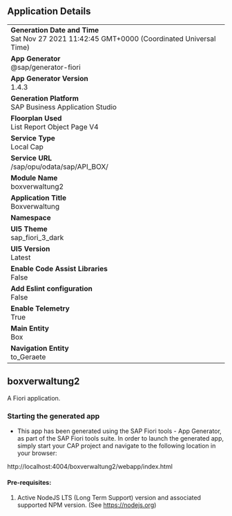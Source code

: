 ## Application Details
|               |
| ------------- |
|**Generation Date and Time**<br>Sat Nov 27 2021 11:42:45 GMT+0000 (Coordinated Universal Time)|
|**App Generator**<br>@sap/generator-fiori|
|**App Generator Version**<br>1.4.3|
|**Generation Platform**<br>SAP Business Application Studio|
|**Floorplan Used**<br>List Report Object Page V4|
|**Service Type**<br>Local Cap|
|**Service URL**<br>/sap/opu/odata/sap/API_BOX/
|**Module Name**<br>boxverwaltung2|
|**Application Title**<br>Boxverwaltung|
|**Namespace**<br>|
|**UI5 Theme**<br>sap_fiori_3_dark|
|**UI5 Version**<br>Latest|
|**Enable Code Assist Libraries**<br>False|
|**Add Eslint configuration**<br>False|
|**Enable Telemetry**<br>True|
|**Main Entity**<br>Box|
|**Navigation Entity**<br>to_Geraete|

## boxverwaltung2

A Fiori application.

### Starting the generated app

-   This app has been generated using the SAP Fiori tools - App Generator, as part of the SAP Fiori tools suite.  In order to launch the generated app, simply start your CAP project and navigate to the following location in your browser:

http://localhost:4004/boxverwaltung2/webapp/index.html

#### Pre-requisites:

1. Active NodeJS LTS (Long Term Support) version and associated supported NPM version.  (See https://nodejs.org)


